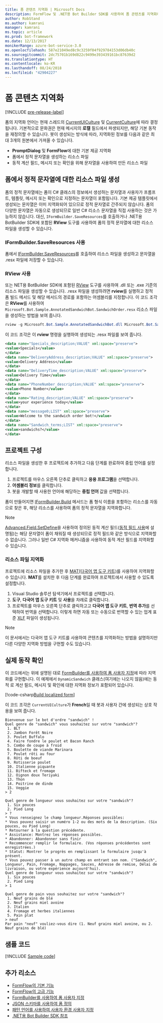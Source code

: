 ```yaml
---
title: 폼 콘텐츠 지역화 | Microsoft Docs
description: FormFlow 및 .NET용 Bot Builder SDK를 사용하여 폼 콘텐츠를 지역화하는 방법을 알아봅니다.
author: RobStand
ms.author: kamrani
manager: kamrani
ms.topic: article
ms.prod: bot-framework
ms.date: 12/13/2017
monikerRange: azure-bot-service-3.0
ms.openlocfilehash: 587e21049ed8c9c3259f04f929784153d06db40c
ms.sourcegitcommit: 2dc75701b169d822c9499e393439161bc87639d2
ms.translationtype: HT
ms.contentlocale: ko-KR
ms.lasthandoff: 08/24/2018
ms.locfileid: "42904227"
---
```

# <a name="localize-form-content"></a>폼 콘텐츠 지역화

[!INCLUDE [pre-release-label](../includes/pre-release-label-v3.md)]

폼의 지역화 언어는 현재 스레드의 [CurrentUICulture](https://msdn.microsoft.com/en-us/library/system.threading.thread.currentuiculture(v=vs.110).aspx) 및 [CurrentCulture](https://msdn.microsoft.com/en-us/library/system.threading.thread.currentculture(v=vs.110).aspx)에 따라 결정됩니다. 기본적으로 문화권은 현재 메시지의 **로캘** 필드에서 파생되지만, 해당 기본 동작을 재정의할 수 있습니다. 봇이 생성되는 방식에 따라, 지역화된 정보를 다음과 같은 최대 3개의 원본에서 가져올 수 있습니다.

- **PromptDialog** 및 **FormFlow**에 대한 기본 제공 지역화
- 폼에서 정적 문자열을 생성하는 리소스 파일
- 동적 계산 필드, 메시지 또는 확인을 위해 문자열을 사용하여 만든 리소스 파일

## <a name="generate-a-resource-file-for-the-static-strings-in-your-form"></a>폼에서 정적 문자열에 대한 리소스 파일 생성

폼의 정적 문자열에는 폼이 C# 클래스의 정보에서 생성하는 문자열과 사용자가 프롬프트, 템플릿, 메시지 또는 확인으로 지정하는 문자열이 포함됩니다. 기본 제공 템플릿에서 생성되는 문자열은 이미 지역화되어 있으므로 정적 문자열로 간주되지 않습니다. 폼의 다양한 문자열은 자동으로 생성되므로 일반 C# 리소스 문자열을 직접 사용하는 것은 가능하지 않습니다. 대신, `IFormBuilder.SaveResources`를 호출하거나 .NET용 BotBuilder SDK에 포함된 **RView** 도구를 사용하여 폼의 정적 문자열에 대한 리소스 파일을 생성할 수 있습니다.

### <a name="use-iformbuildersaveresources"></a>IFormBuilder.SaveResources 사용

폼에서 [IFormBuilder.SaveResources][saveResources]를 호출하여 리소스 파일을 생성하고 문자열을 .resx 파일에 저장할 수 있습니다.

### <a name="use-rview"></a>RView 사용

또는 NET용 BotBuilder SDK에 포함된 <a href="https://github.com/Microsoft/BotBuilder/tree/master/CSharp/Tools/RView" target="_blank">RView</a> 도구를 사용하여 .dll 또는 .exe 기준의 리소스 파일을 생성할 수 있습니다. .resx 파일을 생성하려면 **rview**를 실행하고 정적 폼 빌드 메서드 및 해당 메서드의 경로를 포함하는 어셈블리를 지정합니다. 이 코드 조각은 **RView**를 사용하여 `Microsoft.Bot.Sample.AnnotatedSandwichBot.SandwichOrder.resx` 리소스 파일을 생성하는 방법을 보여 줍니다. 

```csharp
rview -g Microsoft.Bot.Sample.AnnotatedSandwichBot.dll Microsoft.Bot.Sample.AnnotatedSandwichBot.SandwichOrder.BuildForm
```

이 코드 조각은 이 **rview** 명령을 실행하여 생성되는 .resx 파일를 보여 줍니다.

```xml
<data name="Specials_description;VALUE" xml:space="preserve">
<value>Specials</value>
</data>
<data name="DeliveryAddress_description;VALUE" xml:space="preserve">
<value>Delivery Address</value>
</data>
<data name="DeliveryTime_description;VALUE" xml:space="preserve">
<value>Delivery Time</value>
</data>
<data name="PhoneNumber_description;VALUE" xml:space="preserve">
<value>Phone Number</value>
</data>
<data name="Rating_description;VALUE" xml:space="preserve">
<value>your experience today</value>
</data>
<data name="message0;LIST" xml:space="preserve">
<value>Welcome to the sandwich order bot!</value>
</data>
<data name="Sandwich_terms;LIST" xml:space="preserve">
<value>sandwichs?</value>
</data>
```

## <a name="configure-your-project"></a>프로젝트 구성

리소스 파일을 생성한 후 프로젝트에 추가하고 다음 단계를 완료하여 중립 언어를 설정합니다. 

1. 프로젝트를 마우스 오른쪽 단추로 클릭하고 **응용 프로그램**을 선택합니다.
2. **어셈블리 정보**를 클릭합니다.
3. 봇을 개발할 때 사용한 언어에 해당하는 **중립 언어** 값을 선택합니다.

폼이 만들어지면 [IFormBuilder.Build][build] 메서드는 폼 형식 이름을 포함하는 리소스를 자동으로 찾은 후, 해당 리소스를 사용하여 폼의 정적 문자열을 지역화합니다. 

> [!NOTE]
> [Advanced.Field.SetDefine][setDefine]을 사용하여 정의된 동적 계산 필드([동적 필드 사용](bot-builder-dotnet-formflow-formbuilder.md#dynamically-define-field-values-confirmations-and-messages)에 설명됨)는 해당 문자열이 폼이 채워질 때 생성되므로 정적 필드와 같은 방식으로 지역화할 수 없습니다. 그러나 일반 C# 지역화 메커니즘을 사용하여 동적 계산 필드를 지역화할 수 있습니다.

### <a name="localize-resource-files"></a>리소스 파일 지역화 

프로젝트에 리소스 파일을 추가한 후 <a href="https://developer.microsoft.com/en-us/windows/develop/multilingual-app-toolkit" target="_blank">MAT(다국어 앱 도구 키트)</a>를 사용하여 지역화할 수 있습니다. **MAT**를 설치한 후 다음 단계를 완료하여 프로젝트에서 사용할 수 있도록 설정합니다.

1. Visual Studio 솔루션 탐색기에서 프로젝트를 선택합니다.
2. **도구**, **다국어 앱 도구 키트** 및 **사용**을 차례로 클릭합니다.
3. 프로젝트를 마우스 오른쪽 단추로 클릭하고고 **다국어 앱 도구 키트**, **번역 추가**를 선택하여 번역을 선택합니다. 이렇게 하면 자동 또는 수동으로 번역할 수 있는 업계 표준 <a href="https://en.wikipedia.org/wiki/XLIFF" target="_blank">XLF</a> 파일이 생성됩니다.

> [!NOTE]
> 이 문서에서는 다국어 앱 도구 키트를 사용하여 콘텐츠를 지역화하는 방법을 설명하지만 다른 다양한 지역화 방법을 구현할 수도 있습니다.

## <a name="see-it-in-action"></a>실제 동작 확인

이 코드에서는 위에 설명된 대로 [FormBuilder를 사용하여 폼 사용자 지정](bot-builder-dotnet-formflow-formbuilder.md)에 따라 지역화를 구현합니다. 이 예제에서 `DynamicSandwich` 클래스(여기에는 나오지 않음)에는 동적 로 계산 필드, 메시지 및 확인에 대한 지역화 정보가 포함되어 있습니다.

[!code-csharp[Build localized form](../includes/code/dotnet-formflow-localize.cs#buildLocalizedForm)]

이 코드 조각은 `CurrentUICulture`가 **French**일 때 봇과 사용자 간에 생성되는 상호 작용을 보여 줍니다.

```console
Bienvenue sur le bot d'ordre "sandwich" !
Quel genre de "sandwich" vous souhaitez sur votre "sandwich"?
 1. BLT
 2. Jambon Forêt Noire
 3. Poulet Buffalo
 4. Faire fondre le poulet et Bacon Ranch
 5. Combo de coupe à froid
 6. Boulette de viande Marinara
 7. Poulet rôti au four
 8. Rôti de boeuf
 9. Rotisserie poulet
 10. Italienne piquante
 11. Bifteck et fromage
 12. Oignon doux Teriyaki
 13. Thon
 14. Poitrine de dinde
 15. Veggie
> 2

Quel genre de longueur vous souhaitez sur votre "sandwich"?
 1. Six pouces
 2. Pied Long
> ?
* Vous renseignez le champ longueur.Réponses possibles:
* Vous pouvez saisir un numéro 1-2 ou des mots de la description. (Six pouces, ou Pied Long)
* Retourner à la question précédente.
* Assistance: Montrez les réponses possibles.
* Abandonner: Abandonner sans finir
* Recommencer remplir le formulaire. (Vos réponses précédentes sont enregistrées.)
* Statut: Montrer le progrès en remplissant le formulaire jusqu'à présent.
* Vous pouvez passer à un autre champ en entrant son nom. ("Sandwich", Longueur, Pain, Fromage, Nappages, Sauces, Adresse de remise, Délai de livraison, ou votre expérience aujourd'hui).
Quel genre de longueur vous souhaitez sur votre "sandwich"?
 1. Six pouces
 2. Pied Long
> 1

Quel genre de pain vous souhaitez sur votre "sandwich"?
 1. Neuf grains de blé
 2. Neuf grains miel avoine
 3. Italien
 4. Fromage et herbes italiennes
 5. Pain plat
> neuf
Par pain "neuf" vouliez-vous dire (1. Neuf grains miel avoine, ou 2. Neuf grains de blé)
```

## <a name="sample-code"></a>샘플 코드

[!INCLUDE [Sample code](../includes/snippet-dotnet-formflow-samples.md)]

## <a name="additional-resources"></a>추가 리소스

- [FormFlow의 기본 기능](bot-builder-dotnet-formflow.md)
- [FormFlow의 고급 기능](bot-builder-dotnet-formflow-advanced.md)
- [FormBuilder를 사용하여 폼 사용자 지정](bot-builder-dotnet-formflow-formbuilder.md)
- [JSON 스키마를 사용하여 폼 정의](bot-builder-dotnet-formflow-json-schema.md)
- [패턴 언어를 사용하여 사용자 환경 사용자 지정](bot-builder-dotnet-formflow-pattern-language.md)
- <a href="/dotnet/api/?view=botbuilder-3.11.0" target="_blank">.NET용 Bot Builder SDK 참조</a>

[build]: /dotnet/api/microsoft.bot.builder.formflow.formbuilder-1.build 

[setDefine]: /dotnet/api/microsoft.bot.builder.formflow.advanced.field-1.setdefine

[saveResources]: /dotnet/api/microsoft.bot.builder.formflow.iform-1.saveresources

